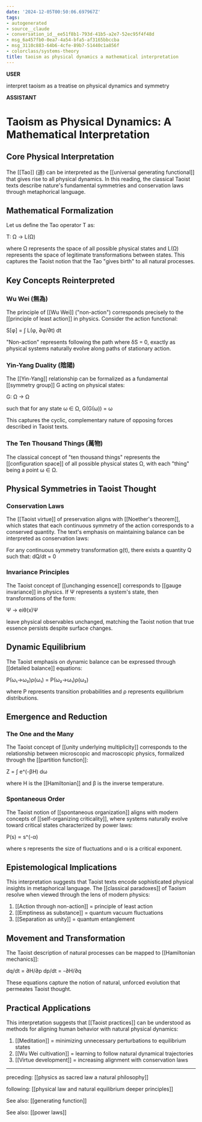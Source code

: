 ```yaml
---
date: '2024-12-05T00:50:06.697967Z'
tags:
- autogenerated
- source__claude
- conversation_id__ee51f8b1-793d-41b5-a2e7-52ec95f4f48d
- msg_6a457fb0-0ea7-4a54-bfa5-af3165bbccba
- msg_3110c883-64b6-4cfe-89b7-51440c1a856f
- colorclass/systems-theory
title: taoism as physical dynamics a mathematical interpretation
---
```


**USER**

interpret taoism as a treatise on physical dynamics and symmetry


**ASSISTANT**

# Taoism as Physical Dynamics: A Mathematical Interpretation

## Core Physical Interpretation

The [[Tao]] (道) can be interpreted as the [[universal generating functional]] that gives rise to all physical dynamics. In this reading, the classical Taoist texts describe nature's fundamental symmetries and conservation laws through metaphorical language.

## Mathematical Formalization

Let us define the Tao operator T as:

T: Ω → L(Ω)

where Ω represents the space of all possible physical states and L(Ω) represents the space of legitimate transformations between states. This captures the Taoist notion that the Tao "gives birth" to all natural processes.

## Key Concepts Reinterpreted

### Wu Wei (無為)
The principle of [[Wu Wei]] ("non-action") corresponds precisely to the [[principle of least action]] in physics. Consider the action functional:

S[φ] = ∫ L(φ, ∂φ/∂t) dt

"Non-action" represents following the path where δS = 0, exactly as physical systems naturally evolve along paths of stationary action.

### Yin-Yang Duality (陰陽)
The [[Yin-Yang]] relationship can be formalized as a fundamental [[symmetry group]] G acting on physical states:

G: Ω → Ω

such that for any state ω ∈ Ω, G(G(ω)) = ω

This captures the cyclic, complementary nature of opposing forces described in Taoist texts.

### The Ten Thousand Things (萬物)
The classical concept of "ten thousand things" represents the [[configuration space]] of all possible physical states Ω, with each "thing" being a point ω ∈ Ω.

## Physical Symmetries in Taoist Thought

### Conservation Laws
The [[Taoist virtue]] of preservation aligns with [[Noether's theorem]], which states that each continuous symmetry of the action corresponds to a conserved quantity. The text's emphasis on maintaining balance can be interpreted as conservation laws:

For any continuous symmetry transformation g(t), there exists a quantity Q such that:
dQ/dt = 0

### Invariance Principles
The Taoist concept of [[unchanging essence]] corresponds to [[gauge invariance]] in physics. If Ψ represents a system's state, then transformations of the form:

Ψ → eiθ(x)Ψ

leave physical observables unchanged, matching the Taoist notion that true essence persists despite surface changes.

## Dynamic Equilibrium

The Taoist emphasis on dynamic balance can be expressed through [[detailed balance]] equations:

P(ω₁→ω₂)ρ(ω₁) = P(ω₂→ω₁)ρ(ω₂)

where P represents transition probabilities and ρ represents equilibrium distributions.

## Emergence and Reduction

### The One and the Many
The Taoist concept of [[unity underlying multiplicity]] corresponds to the relationship between microscopic and macroscopic physics, formalized through the [[partition function]]:

Z = ∫ e^(-βH) dω

where H is the [[Hamiltonian]] and β is the inverse temperature.

### Spontaneous Order
The Taoist notion of [[spontaneous organization]] aligns with modern concepts of [[self-organizing criticality]], where systems naturally evolve toward critical states characterized by power laws:

P(s) ∝ s^(-α)

where s represents the size of fluctuations and α is a critical exponent.

## Epistemological Implications

This interpretation suggests that Taoist texts encode sophisticated physical insights in metaphorical language. The [[classical paradoxes]] of Taoism resolve when viewed through the lens of modern physics:

1. [[Action through non-action]] = principle of least action
2. [[Emptiness as substance]] = quantum vacuum fluctuations
3. [[Separation as unity]] = quantum entanglement

## Movement and Transformation

The Taoist description of natural processes can be mapped to [[Hamiltonian mechanics]]:

dq/dt = ∂H/∂p
dp/dt = -∂H/∂q

These equations capture the notion of natural, unforced evolution that permeates Taoist thought.

## Practical Applications

This interpretation suggests that [[Taoist practices]] can be understood as methods for aligning human behavior with natural physical dynamics:

1. [[Meditation]] = minimizing unnecessary perturbations to equilibrium states
2. [[Wu Wei cultivation]] = learning to follow natural dynamical trajectories
3. [[Virtue development]] = increasing alignment with conservation laws


---

preceding: [[physics as sacred law a natural philosophy]]  


following: [[physical law and natural equilibrium deeper principles]]

See also: [[generating function]]


See also: [[power laws]]
